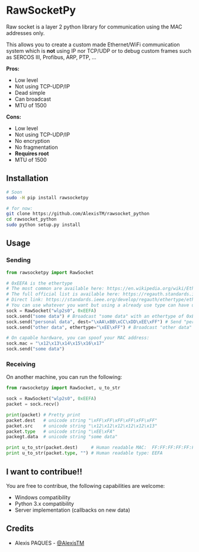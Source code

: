 # RawSocketPy

Raw socket is a layer 2 python library for communication using the MAC addresses only. 

This allows you to create a custom made Ethernet/WiFi communication system which is **not** using IP nor TCP/UDP or to debug custom frames such as SERCOS III, Profibus, ARP, PTP, ...

**Pros:**

- Low level
- Not using TCP-UDP/IP
- Dead simple
- Can broadcast
- MTU of 1500

**Cons:**

- Low level
- Not using TCP-UDP/IP
- No encryption
- No fragmentation
- **Requires root**
- MTU of 1500

## Installation

```bash
# Soon
sudo -H pip install rawsocketpy

# for now:
git clone https://github.com/AlexisTM/rawsocket_python
cd rawsocket_python
sudo python setup.py install
```

## Usage

### Sending

```python
from rawsocketpy import RawSocket

# 0xEEFA is the ethertype
# The most common are available here: https://en.wikipedia.org/wiki/EtherType
# The full official list is available here: https://regauth.standards.ieee.org/standards-ra-web/pub/view.html#registries 
# Direct link: https://standards.ieee.org/develop/regauth/ethertype/eth.csv
# You can use whatever you want but using a already use type can have unexpected behaviour.
sock = RawSocket("wlp2s0", 0xEEFA)
sock.send("some data") # Broadcast "some data" with an ethertype of 0xEEFA
sock.send("personal data", dest="\xAA\xBB\xCC\xDD\xEE\xFF") # Send "personal data to \xAA\xBB\xCC\xDD\xEE\xFF with an ether type of 0xEEFA
sock.send("other data", ethertype="\xEE\xFF") # Broadcast "other data" with an ether type of 0xEEFF

# On capable hardware, you can spoof your MAC address:
sock.mac = "\x12\x13\x14\x15\x16\x17"
sock.send("some data")
```

### Receiving

On another machine, you can run the following:

```python
from rawsocketpy import RawSocket, u_to_str

sock = RawSocket("wlp2s0", 0xEEFA)
packet = sock.recv()

print(packet) # Pretty print
packet.dest   # unicode string "\xFF\xFF\xFF\xFF\xFF\xFF"
packet.src    # unicode string "\x12\x12\x12\x12\x12\x13"
packet.type   # unicode string "\xEE\xFA"
packegt.data  # unicode string "some data"

print u_to_str(packet.dest)     # Human readable MAC:  FF:FF:FF:FF:FF:FF
print u_to_str(packet.type, "") # Human readable type: EEFA
```


## I want to contribue!!

You are free to contribue, the following capabilities are welcome:

- Windows compatibility
- Python 3.x compatibility
- Server implementation (callbacks on new data)

## Credits

- Alexis PAQUES - [@AlexisTM](https://github.com/AlexisTM/)